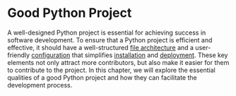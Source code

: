 # Good Python Project

A well-designed Python project is essential for achieving success in software development.
To ensure that a Python project is efficient and effective, it should have a well-structured [file architecture](file-architecture.md) and a user-friendly [configuration](configuration.md) that simplifies [installation](installation.md) and [deployment](deployment.md).
These key elements not only attract more contributors, but also make it easier for them to contribute to the project.
In this chapter, we will explore the essential qualities of a good Python project and how they can facilitate the development process.
